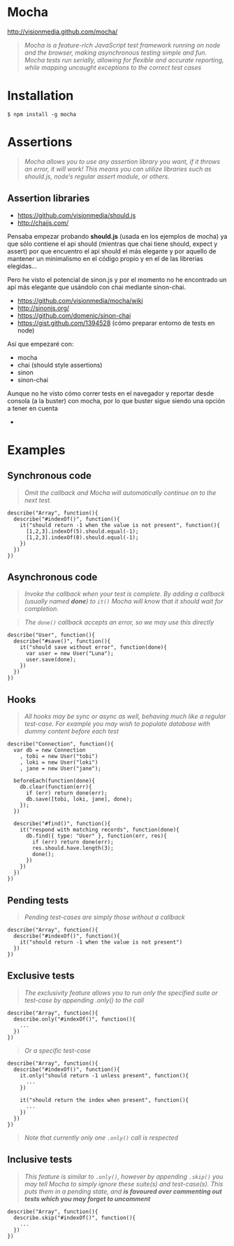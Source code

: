 # Mocha

http://visionmedia.github.com/mocha/

> _Mocha is a feature-rich JavaScript test framework running on node and the 
  browser, making asynchronous testing simple and fun. Mocha tests run serially, 
  allowing for flexible and accurate reporting, while mapping uncaught exceptions 
  to the correct test cases_

# Installation

    $ npm install -g mocha

# Assertions

> _Mocha allows you to use any assertion library you want, if it throws an error, 
  it will work! This means you can utilize libraries such as should.js, node’s 
  regular assert module, or others._

## Assertion libraries

*   https://github.com/visionmedia/should.js
*   http://chaijs.com/

Pensaba empezar probando **should.js** (usada en los ejemplos de mocha) ya que 
sólo contiene el api should (mientras que chai tiene should, expect y assert) por
que encuentro el api should el más elegante y por aquello de mantener un 
minimalismo en el código propio y en el de las librerias elegidas...

Pero he visto el potencial de sinon.js y por el momento no he encontrado un api más
elegante que usándolo con chai mediante sinon-chai.

*   https://github.com/visionmedia/mocha/wiki
*   http://sinonjs.org/
*   https://github.com/domenic/sinon-chai
*   https://gist.github.com/1394528 (cómo preparar entorno de tests en node)

Así que empezaré con:

*   mocha
*   chai (should style assertions)
*   sinon
*   sinon-chai

Aunque no he visto cómo correr tests en el navegador y reportar desde consola (a 
la buster) con mocha, por lo que buster sigue siendo una opción a tener en cuenta

*   

# Examples

## Synchronous code

> _Omit the callback and Mocha will automatically continue on to the next test._

    describe("Array", function(){
      describe("#indexOf()", function(){
        it("should return -1 when the value is not present", function(){
          [1,2,3].indexOf(5).should.equal(-1);
          [1,2,3].indexOf(0).should.equal(-1);
        })
      })
    })

## Asynchronous code

> _Invoke the callback when your test is complete. By adding a callback (usually 
  named **done**) to `it()` Mocha will know that it should wait for completion._

> _The `done()` callback accepts an error, so we may use this directly_

    describe("User", function(){
      describe("#save()", function(){
        it("should save without error", function(done){
          var user = new User("Luna");
          user.save(done);
        })
      })
    })

## Hooks

> _All hooks may be sync or async as well, behaving much like a regular test-case. 
  For example you may wish to populate database with dummy content before each 
  test_

    describe("Connection", function(){
      var db = new Connection
        , tobi = new User("tobi")
        , loki = new User("loki")
        , jane = new User("jane");
    
      beforeEach(function(done){
        db.clear(function(err){
          if (err) return done(err);
          db.save([tobi, loki, jane], done);
        });
      })
    
      describe("#find()", function(){
        it("respond with matching records", function(done){
          db.find({ type: "User" }, function(err, res){
            if (err) return done(err);
            res.should.have.length(3);
            done();
          })
        })
      })
    })

## Pending tests

> _Pending test-cases are simply those without a callback_

    describe("Array", function(){
      describe("#indexOf()", function(){
        it("should return -1 when the value is not present")
      })
    })

## Exclusive tests

> _The exclusivity feature allows you to run only the specified suite or test-case 
  by appending .only() to the call_

    describe("Array", function(){
      describe.only("#indexOf()", function(){
        ...
      })
    })

> _Or a specific test-case_

    describe("Array", function(){
      describe("#indexOf()", function(){
        it.only("should return -1 unless present", function(){
          ...
        })

        it("should return the index when present", function(){
          ...
        })
      })
    })

> _Note that currently only one `.only()` call is respected_

## Inclusive tests

> _This feature is similar to `.only()`, however by appending `.skip()` you may 
  tell Mocha to simply ignore these suite(s) and test-case(s). This puts them in a 
  pending state, and **is favoured over commenting out tests which you may forget 
  to uncomment**_

    describe("Array", function(){
      describe.skip("#indexOf()", function(){
        ...
      })
    })
